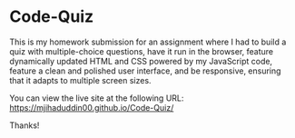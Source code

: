 # Code-Quiz
This is my homework submission for an assignment where I had to build a quiz with multiple-choice questions, have it run in the browser, feature dynamically updated HTML and CSS powered by my JavaScript code, feature a clean and polished user interface, and be responsive, ensuring that it adapts to multiple screen sizes.

You can view the live site at the following URL: https://mjihaduddin00.github.io/Code-Quiz/

Thanks!
